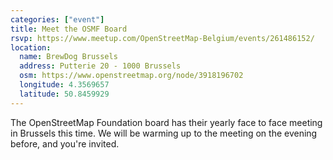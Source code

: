 ```yaml
---
categories: ["event"]
title: Meet the OSMF Board
rsvp: https://www.meetup.com/OpenStreetMap-Belgium/events/261486152/
location:
  name: BrewDog Brussels
  address: Putterie 20 - 1000 Brussels
  osm: https://www.openstreetmap.org/node/3918196702
  longitude: 4.3569657
  latitude: 50.8459929
---
```


The OpenStreetMap Foundation board has their yearly face to face meeting in Brussels this time. We will be warming up to the meeting on the evening before, and you're invited.
